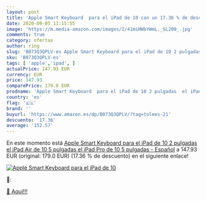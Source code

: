 ```yaml
---
layout: post
title: 'Apple Smart Keyboard  para el iPad de 10 con un 17.36 % de descuento'
date: 2020-09-05 11:15:55
image: 'https://m.media-amazon.com/images/I/41miHWbYWmL._SL200_.jpg'
comments: true
category: ofertas
author: ring
slug: 'B073Q3QPLV-es Apple Smart Keyboard para el iPad de 10 2 pulgadas el iPad...'
sku: 'B073Q3QPLV-es'
tags: [ 'apple','ipad', ]
actualPrice: 147.93 EUR
currency: EUR
price: 147.93
comparePrice: 179.0 EUR
prodname: 'Apple Smart Keyboard  para el iPad de 10 2 pulgadas  el iPad Air de 10 5 pulgadas  el iPad Pro de 10 5 pulgadas  - Español'
country: 'es'
flag: '🇪🇸'
brand: ''
buyurl: 'https://www.amazon.es/dp/B073Q3QPLV/?tag=tolees-21'
descuento: '17.36'
average: '152.57'
---
```


En este momento está [Apple Smart Keyboard  para el iPad de 10 2 pulgadas  el iPad Air de 10 5 pulgadas  el iPad Pro de 10 5 pulgadas  - Español](https://www.amazon.es/dp/B073Q3QPLV/?tag=tolees-21) a 147.93 EUR (original: 179.0 EUR) (17.36 %  de descuento) en el siguiente enlace!

[![Apple Smart Keyboard  para el iPad de 10](https://m.media-amazon.com/images/I/41miHWbYWmL._SL200_.jpg)](https://www.amazon.es/dp/B073Q3QPLV/?tag=tolees-21)

🔎:


[🛒 Aquí!!!](https://www.amazon.es/dp/B073Q3QPLV/?tag=tolees-21)
